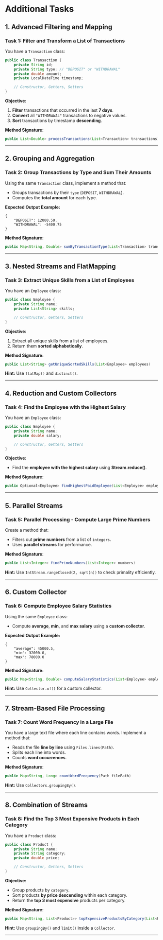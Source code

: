 # Additional Tasks 

## 1. Advanced Filtering and Mapping
### Task 1: Filter and Transform a List of Transactions
You have a `Transaction` class:

```java
public class Transaction {
    private String id;
    private String type; // "DEPOSIT" or "WITHDRAWAL"
    private double amount;
    private LocalDateTime timestamp;

    // Constructor, Getters, Setters
}
```

**Objective:**
1. **Filter** transactions that occurred in the last **7 days**.
2. **Convert** all `"WITHDRAWAL"` transactions to negative values.
3. **Sort** transactions by timestamp **descending**.

**Method Signature:**
```java
public List<Double> processTransactions(List<Transaction> transactions)
```

---

## 2. Grouping and Aggregation
### Task 2: Group Transactions by Type and Sum Their Amounts
Using the same `Transaction` class, implement a method that:
- Groups transactions by their `type` (`DEPOSIT`, `WITHDRAWAL`).
- Computes the **total amount** for each type.

**Expected Output Example:**
```
{
    "DEPOSIT": 12000.50,
    "WITHDRAWAL": -5400.75
}
```

**Method Signature:**
```java
public Map<String, Double> sumByTransactionType(List<Transaction> transactions)
```

---

## 3. Nested Streams and FlatMapping
### Task 3: Extract Unique Skills from a List of Employees
You have an `Employee` class:

```java
public class Employee {
    private String name;
    private List<String> skills;

    // Constructor, Getters, Setters
}
```

**Objective:**
1. Extract all unique skills from a list of employees.
2. Return them **sorted alphabetically**.

**Method Signature:**
```java
public List<String> getUniqueSortedSkills(List<Employee> employees)
```

**Hint:** Use `flatMap()` and `distinct()`.

---

## 4. Reduction and Custom Collectors
### Task 4: Find the Employee with the Highest Salary
You have an `Employee` class:

```java
public class Employee {
    private String name;
    private double salary;

    // Constructor, Getters, Setters
}
```

**Objective:**
- Find the **employee with the highest salary** using **Stream.reduce()**.

**Method Signature:**
```java
public Optional<Employee> findHighestPaidEmployee(List<Employee> employees)
```

---

## 5. Parallel Streams
### Task 5: Parallel Processing - Compute Large Prime Numbers
Create a method that:
- Filters out **prime numbers** from a list of `integers`.
- Uses **parallel streams** for performance.

**Method Signature:**
```java
public List<Integer> findPrimeNumbers(List<Integer> numbers)
```

**Hint:** Use `IntStream.rangeClosed(2, sqrt(n))` to check primality efficiently.

---

## 6. Custom Collector
### Task 6: Compute Employee Salary Statistics
Using the same `Employee` class:
- Compute **average**, **min**, and **max salary** using a **custom collector**.

**Expected Output Example:**
```
{
    "average": 45000.5,
    "min": 32000.0,
    "max": 78000.0
}
```

**Method Signature:**
```java
public Map<String, Double> computeSalaryStatistics(List<Employee> employees)
```

**Hint:** Use `Collector.of()` for a custom collector.

---

## 7. Stream-Based File Processing
### Task 7: Count Word Frequency in a Large File
You have a large text file where each line contains words. Implement a method that:
- Reads the file **line by line** using `Files.lines(Path)`.
- Splits each line into words.
- Counts **word occurrences**.

**Method Signature:**
```java
public Map<String, Long> countWordFrequency(Path filePath)
```

**Hint:** Use `Collectors.groupingBy()`.

---

## 8. Combination of Streams
### Task 8: Find the Top 3 Most Expensive Products in Each Category
You have a `Product` class:

```java
public class Product {
    private String name;
    private String category;
    private double price;

    // Constructor, Getters, Setters
}
```

**Objective:**
- Group products by `category`.
- Sort products **by price descending** within each category.
- Return the **top 3 most expensive** products per category.

**Method Signature:**
```java
public Map<String, List<Product>> topExpensiveProductsByCategory(List<Product> products)
```

**Hint:** Use `groupingBy()` and `limit()` inside a `Collector`.

---